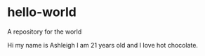 # hello-world
A repository for the world

Hi my name is Ashleigh I am 21 years old and I love hot chocolate.
